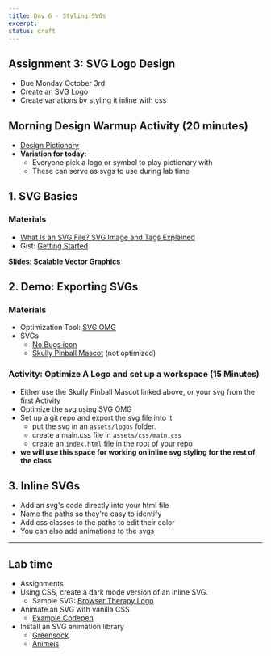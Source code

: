 ```yaml
---
title: Day 6 - Styling SVGs
excerpt:
status: draft
---
```


## Assignment 3: SVG Logo Design

- Due Monday October 3rd
- Create an SVG Logo
- Create variations by styling it inline with css

## Morning Design Warmup Activity (20 minutes)

- [Design Pictionary](https://gist.github.com/lilyx13/2faa31ede90adf23c001f3482697436a)
- **Variation for today:**
  - Everyone pick a logo or symbol to play pictionary with
  - These can serve as svgs to use during lab time

## 1. SVG Basics

### Materials

- [What Is an SVG File? SVG Image and Tags Explained](https://www.freecodecamp.org/news/svg-basics-what-are-scalable-vector-graphics-and-how-do-you-use-them/)
- Gist: [Getting Started](https://gist.github.com/acidtone/ea248e3207b06cfdf861bdec06816fb9)

**[Slides: Scalable Vector Graphics](https://sait-wbdv.github.io/slides/w22/cpnt262/svgs.html)**

## 2. Demo: Exporting SVGs

### Materials

- Optimization Tool: [SVG OMG](https://jakearchibald.github.io/svgomg/)
- SVGs
  - [No Bugs icon](https://github.com/sait-wbdv/sample-code/blob/master/assets/images/logos/no-bugs.svg)
  - [Skully Pinball Mascot](https://github.com/sait-wbdv/sample-code/blob/master/assets/images/logos/skully.svg) (not optimized)

### Activity: Optimize A Logo and set up a workspace (15 Minutes)

- Either use the Skully Pinball Mascot linked above, or your svg from the first Activity
- Optimize the svg using SVG OMG
- Set up a git repo and export the svg file into it
  - put the svg in an `assets/logos` folder.
  - create a main.css file in `assets/css/main.css`
  - create an `index.html` file in the root of your repo
- **we will use this space for working on inline svg styling for the rest of the class**

## 3. Inline SVGs

- Add an svg's code directly into your html file
- Name the paths so they're easy to identify
- Add css classes to the paths to edit their color
- You can also add animations to the svgs

---

## Lab time

- Assignments
- Using CSS, create a dark mode version of an inline SVG.
  - Sample SVG: [Browser Therapy Logo](https://github.com/sait-wbdv/sample-code/blob/master/assets/images/logos/browser-therapy.svg)
- Animate an SVG with vanilla CSS
  - [Example Codepen](https://codepen.io/acidtone/pen/YzpWbeN)
- Install an SVG animation library
  - [Greensock](https://greensock.com/)
  - [Animejs](https://animejs.com/)
